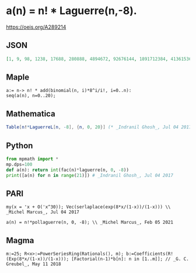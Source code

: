 # a\(n\) \= n\! \* Laguerre\(n,\-8\)\.
https://oeis.org/A289214
## JSON
```JSON
[1, 9, 98, 1238, 17688, 280888, 4894672, 92676144, 1891712384, 41361536384, 963532779264, 23806296960256, 621407739476992, 17078348640463872, 492724294444623872, 14883442560920164352, 469591293625846038528, 15443081743064125505536, 528340631093887891603456]
```
## Maple
```Maple
a:= n-> n! * add(binomial(n, i)*8^i/i!, i=0..n):
seq(a(n), n=0..20);
```
## Mathematica
```Mathematica
Table[n!*LaguerreL[n, -8], {n, 0, 20}] (* _Indranil Ghosh_, Jul 04 2017 *)
```
## Python
```Python
from mpmath import *
mp.dps=100
def a(n): return int(fac(n)*laguerre(n, 0, -8))
print([a(n) for n in range(21)]) # _Indranil Ghosh_, Jul 04 2017
```
## PARI
```PARI
my(x = 'x + O('x^30)); Vec(serlaplace(exp(8*x/(1-x))/(1-x))) \\ _Michel Marcus_, Jul 04 2017
```
```PARI
a(n) = n!*pollaguerre(n, 0, -8); \\ _Michel Marcus_, Feb 05 2021
```
## Magma
```Magma
m:=25; R<x>:=PowerSeriesRing(Rationals(), m); b:=Coefficients(R!(Exp(8*x/(1-x))/(1-x))); [Factorial(n-1)*b[n]: n in [1..m]]; // _G. C. Greubel_, May 11 2018
```
